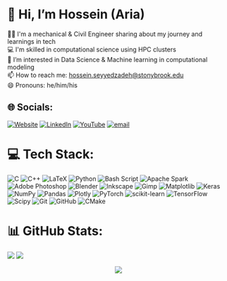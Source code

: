 # 👋 Hi, I’m Hossein (Aria)
🧑‍🎓 I'm a mechanical & Civil Engineer sharing about my journey and learnings in tech<br>💻 I'm skilled in computational science using HPC clusters<br>👀 I’m interested in Data Science & Machine learning in computational modeling<br>📫 How to reach me: hossein.seyyedzadeh@stonybrook.edu<br>😄 Pronouns: he/him/his


## 🌐 Socials:
[![Website](https://img.shields.io/badge/Website-informational?style=flat&logo=google-chrome&logoColor=white)](https://hosseinsz93.github.io/) [![LinkedIn](https://img.shields.io/badge/LinkedIn-%230077B5.svg?logo=linkedin&logoColor=white)](https://linkedin.com/in/hosseinseyedzadeh) [![YouTube](https://img.shields.io/badge/YouTube-%23FF0000.svg?logo=youtube&logoColor=white)](https://youtube.com/@hosseinsz93) [![email](https://img.shields.io/badge/Email-D14836?logo=gmail&logoColor=white)](mailto:hossein.seyyedzadeh@stonybrook.edu) 

# 💻 Tech Stack:
![C](https://img.shields.io/badge/c-%2300599C.svg?style=for-the-badge&logo=c&logoColor=white) ![C++](https://img.shields.io/badge/c++-%2300599C.svg?style=for-the-badge&logo=c%2B%2B&logoColor=white) ![LaTeX](https://img.shields.io/badge/latex-%23008080.svg?style=for-the-badge&logo=latex&logoColor=white) ![Python](https://img.shields.io/badge/python-3670A0?style=for-the-badge&logo=python&logoColor=ffdd54) ![Bash Script](https://img.shields.io/badge/bash_script-%23121011.svg?style=for-the-badge&logo=gnu-bash&logoColor=white) ![Apache Spark](https://img.shields.io/badge/Apache%20Spark-FDEE21?style=for-the-badge&logo=apachespark&logoColor=black) ![Adobe Photoshop](https://img.shields.io/badge/adobe%20photoshop-%2331A8FF.svg?style=for-the-badge&logo=adobe%20photoshop&logoColor=white) ![Blender](https://img.shields.io/badge/blender-%23F5792A.svg?style=for-the-badge&logo=blender&logoColor=white) ![Inkscape](https://img.shields.io/badge/Inkscape-e0e0e0?style=for-the-badge&logo=inkscape&logoColor=080A13) ![Gimp](https://img.shields.io/badge/Gimp-657D8B?style=for-the-badge&logo=gimp&logoColor=FFFFFF) ![Matplotlib](https://img.shields.io/badge/Matplotlib-%23ffffff.svg?style=for-the-badge&logo=Matplotlib&logoColor=black) ![Keras](https://img.shields.io/badge/Keras-%23D00000.svg?style=for-the-badge&logo=Keras&logoColor=white) ![NumPy](https://img.shields.io/badge/numpy-%23013243.svg?style=for-the-badge&logo=numpy&logoColor=white) ![Pandas](https://img.shields.io/badge/pandas-%23150458.svg?style=for-the-badge&logo=pandas&logoColor=white) ![Plotly](https://img.shields.io/badge/Plotly-%233F4F75.svg?style=for-the-badge&logo=plotly&logoColor=white) ![PyTorch](https://img.shields.io/badge/PyTorch-%23EE4C2C.svg?style=for-the-badge&logo=PyTorch&logoColor=white) ![scikit-learn](https://img.shields.io/badge/scikit--learn-%23F7931E.svg?style=for-the-badge&logo=scikit-learn&logoColor=white) ![TensorFlow](https://img.shields.io/badge/TensorFlow-%23FF6F00.svg?style=for-the-badge&logo=TensorFlow&logoColor=white) ![Scipy](https://img.shields.io/badge/SciPy-%230C55A5.svg?style=for-the-badge&logo=scipy&logoColor=%white) ![Git](https://img.shields.io/badge/git-%23F05033.svg?style=for-the-badge&logo=git&logoColor=white) ![GitHub](https://img.shields.io/badge/github-%23121011.svg?style=for-the-badge&logo=github&logoColor=white) ![CMake](https://img.shields.io/badge/CMake-%23008FBA.svg?style=for-the-badge&logo=cmake&logoColor=white)
# 📊 GitHub Stats:
![](https://github-readme-stats.vercel.app/api?username=hosseinsz93&theme=dark&hide_border=false&include_all_commits=false&count_private=false)
![](https://nirzak-streak-stats.vercel.app/?user=hosseinsz93&theme=dark&hide_border=false)<br/>
<p align="center">
  <img src="https://github-readme-stats.vercel.app/api/top-langs/?username=hosseinsz93&theme=dark&hide_border=false&include_all_commits=false&count_private=false&layout=compact" />
</p>


<!-- ## 🏆 GitHub Trophies
![](https://github-profile-trophy.vercel.app/?username=hosseinsz93&theme=radical&no-frame=false&no-bg=true&margin-w=4)

---
[![](https://visitcount.itsvg.in/api?id=hosseinsz93&icon=0&color=0)](https://visitcount.itsvg.in) -->

<!-- Proudly created with GPRM ( https://gprm.itsvg.in ) -->
